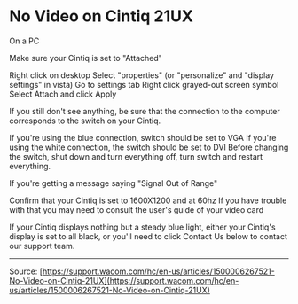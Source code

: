# No Video on Cintiq 21UX

On a PC

Make sure your Cintiq is set to "Attached" 
  
Right click on desktop
Select "properties" (or "personalize" and "display settings" in vista)
Go to settings tab
Right click grayed-out screen symbol
Select Attach and click Apply

 
If you still don't see anything, be sure that the connection to the computer corresponds to the switch on your Cintiq. 
  
If you're using the blue connection, switch should be set to VGA
If you're using the white connection, the switch should be set to DVI
Before changing the switch, shut down and turn everything off, turn switch and restart everything.
 
If you're getting a message saying "Signal Out of Range" 
  
Confirm that your Cintiq is set to 1600X1200 and at 60hz
If you have trouble with that you may need to consult the user's guide of your video card
 
If your Cintiq displays nothing but a steady blue light, either your Cintiq's display is set to all black, or you'll need to click Contact Us below to contact our support team.

---
Source: [https://support.wacom.com/hc/en-us/articles/1500006267521-No-Video-on-Cintiq-21UX](https://support.wacom.com/hc/en-us/articles/1500006267521-No-Video-on-Cintiq-21UX)
